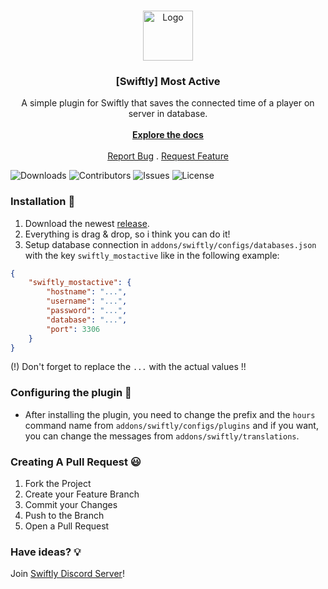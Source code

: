 <br/>
<p align="center">
  <a href="https://github.com/swiftly-solution/swiftly_mostactive">
    <img src="https://media.discordapp.net/attachments/979452783466000466/1168236894652469248/Swiftly_Logo.png?ex=6575f264&is=65637d64&hm=dd2834983bebeab98d7febd44bb3bd20e9aded13ecefac63cc990b222a9d9e9e&=&format=webp&quality=lossless&width=468&height=468" alt="Logo" width="80" height="80">
  </a>

  <h3 align="center">[Swiftly] Most Active</h3>

  <p align="center">
    A simple plugin for Swiftly that saves the connected time of a player on server in database.
    <br/>
    <br/>
    <strong><a href="https://docs.swiftlycs2.net">Explore the docs</a></strong>
    <br/>
    <br/>
    <a href="https://github.com/swiftly-solution/swiftly_mostactive/issues">Report Bug</a>
    .
    <a href="https://github.com/swiftly-solution/swiftly_mostactive/issues">Request Feature</a>
  </p>
</p>

![Downloads](https://img.shields.io/github/downloads/swiftly-solution/swiftly_mostactive/total) ![Contributors](https://img.shields.io/github/contributors/swiftly-solution/swiftly_mostactive?color=dark-green) ![Issues](https://img.shields.io/github/issues/swiftly-solution/swiftly_mostactive) ![License](https://img.shields.io/github/license/swiftly-solution/swiftly_mostactive) 

### Installation 👀

1. Download the newest [release](https://github.com/swiftly-solution/swiftly_mostactive/releases).
2. Everything is drag & drop, so i think you can do it!
3. Setup database connection in `addons/swiftly/configs/databases.json` with the key `swiftly_mostactive` like in the following example:
```json
{
    "swiftly_mostactive": {
        "hostname": "...",
        "username": "...",
        "password": "...",
        "database": "...",
        "port": 3306
    }
}
```
(!) Don't forget to replace the `...` with the actual values !!

### Configuring the plugin 🧐

* After installing the plugin, you need to change the prefix and the `hours` command name from `addons/swiftly/configs/plugins` and if you want, you can change the messages from `addons/swiftly/translations`.

### Creating A Pull Request 😃

1. Fork the Project
2. Create your Feature Branch
3. Commit your Changes
4. Push to the Branch
5. Open a Pull Request

### Have ideas? 💡
Join [Swiftly Discord Server](https://discord.gg/ESKNDx2CNB)!
